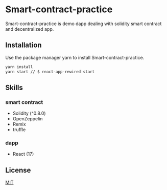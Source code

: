 # Smart-contract-practice
Smart-contract-practice is demo dapp dealing with solidity smart contract and decentralized app.


## Installation

Use the package manager yarn to install Smart-contract-practice.

```bash
yarn install
yarn start // $ react-app-rewired start
```


## Skills
### smart contract
- Solidity (^0.8.0)
- OpenZeppelin
- Remix
- truffle


### dapp
- React (17)


## License
[MIT](https://choosealicense.com/licenses/mit/)